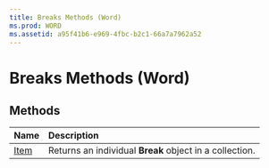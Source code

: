 ```yaml
---
title: Breaks Methods (Word)
ms.prod: WORD
ms.assetid: a95f41b6-e969-4fbc-b2c1-66a7a7962a52
---
```



# Breaks Methods (Word)

## Methods



|**Name**|**Description**|
|:-----|:-----|
|[Item](breaks-item-method-word.md)|Returns an individual  **Break** object in a collection.|

